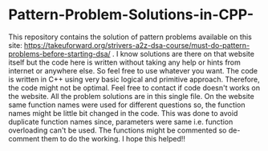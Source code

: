# Pattern-Problem-Solutions-in-CPP-
This repository contains the solution of pattern problems available on this site: https://takeuforward.org/strivers-a2z-dsa-course/must-do-pattern-problems-before-starting-dsa/ .
I know solutions are there on that website itself but the code here is written without taking any help or hints from internet or anywhere else. So feel free to use whatever you want.
The code is written in C++ using very basic logical and primitive approach. Therefore, the code might not be optimal. Feel free to contact if code doesn't works on the website. All the problem solutions are in this single file. On the website same function names were used for different questions so, the function names might be little bit changed in the code. This was done to avoid duplicate function names since, parameters were same i.e. function overloading can't be used. The functions might be commented so de-comment them to do the working. I hope this helped!!
